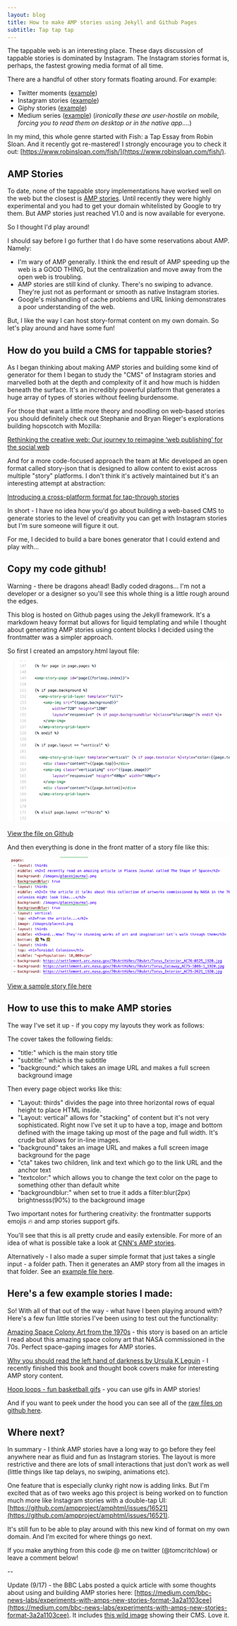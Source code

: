 ```yaml
---
layout: blog
title: How to make AMP stories using Jekyll and Github Pages
subtitle: Tap tap tap
---
```


The tappable web is an interesting place. These days discussion of tappable stories is dominated by Instagram. The Instagram stories format is, perhaps, the fastest growing media format of all time.

There are a handful of other story formats floating around. For example:

- Twitter moments ([example](https://twitter.com/i/moments/1034070233189892096?lang=en))
- Instagram stories ([example](https://www.instagram.com/stories/highlights/17907535984221261/))
- Giphy stories ([example](https://giphy.com/stories/cat-puns-1579651e-a258))
- Medium series ([example](https://medium.com/series/the-best-story-in-global-health-d5442f7aee12)) (*ironically these are user-hostile on mobile, forcing you to read them on desktop or in the native app....*)

In my mind, this whole genre started with Fish: a Tap Essay from Robin Sloan. And it recently got re-mastered! I strongly encourage you to check it out: [https://www.robinsloan.com/fish/](https://www.robinsloan.com/fish/). 

## AMP Stories

To date, none of the tappable story implementations have worked well on the web but the closest is [AMP stories](https://www.ampproject.org/stories/). Until recently they were highly experimental and you had to get your domain whitelisted by Google to try them. But AMP stories just reached V1.0 and is now available for everyone.

So I thought I'd play around!

I should say before I go further that I do have some reservations about AMP. Namely:

- I'm wary of AMP generally. I think the end result of AMP speeding up the web is a GOOD THING, but the centralization and move away from the open web is troubling.
- AMP stories are still kind of clunky. There's no swiping to advance. They're just not as performant or smooth as native Instagram stories.
- Google's mishandling of cache problems and URL linking demonstrates a poor understanding of the web.

But, I like the way I can host story-format content on my own domain. So let's play around and have some fun!

## How do you build a CMS for tappable stories?

As I began thinking about making AMP stories and building some kind of generator for them I began to study the "CMS" of Instagram stories and marvelled both at the depth and complexity of it and how much is hidden beneath the surface. It's an incredibly powerful platform that generates a huge array of types of stories without feeling burdensome.

For those that want a little more theory and noodling on web-based stories you should definitely check out Stephanie and Bryan Rieger's explorations building hopscotch with Mozilla:

[Rethinking the creative web: Our journey to reimagine ‘web publishing’ for the social web](https://medium.com/twill/rethinking-the-creative-web-our-journey-to-reimagine-web-publishing-for-the-social-web-26c2f347fcd0)

And for a more code-focused approach the team at Mic developed an open format called story-json that is designed to allow content to exist across multiple "story" platforms. I don't think it's actively maintained but it's an interesting attempt at abstraction:

[Introducing a cross-platform format for tap-through stories](https://medium.com/readme-mic/introducing-a-cross-platform-format-for-tap-through-stories-59bdbd3ad863)

In short - I have no idea how you'd go about building a web-based CMS to generate stories to the level of creativity you can get with Instagram stories but I'm sure someone will figure it out.

For me, I decided to build a bare bones generator that I could extend and play with...

## Copy my code github!

Warning - there be dragons ahead! Badly coded dragons... I'm not a developer or a designer so you'll see this whole thing is a little rough around the edges.

This blog is hosted on Github pages using the Jekyll framework. It's a markdown heavy format but allows for liquid templating and while I thought about generating AMP stories using content blocks I decided using the frontmatter was a simpler approach.

So first I created an ampstory.html layout file:

![](/images/ampcode2.png)

[View the file on Github](https://github.com/tomcritchlow/tomcritchlow.github.io/blob/master/_layouts/ampstory.html)

And then everything is done in the front matter of a story file like this:

![](/images/ampcode.png)

[View a sample story file here](https://github.com/tomcritchlow/tomcritchlow.github.io/blob/master/_stories/space.md)

## How to use this to make AMP stories

The way I've set it up - if you copy my layouts they work as follows:

The cover takes the following fields:

- "title:" which is the main story title
- "subtitle:" which is the subtitle
- "background:" which takes an image URL and makes a full screen background image

Then every page object works like this:

- "Layout: thirds" divides the page into three horizontal rows of equal height to place HTML inside.
- "Layout: vertical" allows for "stacking" of content but it's not very sophisticated. Right now I've set it up to have a top, image and bottom defined with the image taking up most of the page and full width. It's crude but allows for in-line images.
- "background" takes an image URL and makes a full screen image background for the page
- "cta" takes two children, link and text which go to the link URL and the anchor text
- "textcolor:" which allows you to change the text color on the page to something other than default white
- "backgroundblur:" when set to true it adds a filter:blur(2px) brightnesss(90%) to the background image

Two important notes for furthering creativity: the frontmatter supports emojis 🔥 and amp stories support gifs. 

You'll see that this is all pretty crude and easily extensible. For more of an idea of what is possible take a look at [CNN's AMP stories](https://www.cnn.com/ampstories/).

Alternatively - I also made a super simple format that just takes a single input - a folder path. Then it generates an AMP story from all the images in that folder. See an [example file here](https://github.com/tomcritchlow/tomcritchlow.github.io/blob/master/_stories/gallery.md).

## Here's a few example stories I made:

So! With all of that out of the way - what have I been playing around with? Here's a few fun little stories I've been using to test out the functionality:

[Amazing Space Colony Art from the 1970s](https://tomcritchlow.com/stories/space/) - this story is based on an article I read about this amazing space colony art that NASA commissioned in the 70s. Perfect space-gaping images for AMP stories.

[Why you should read the left hand of darkness by Ursula K Leguin](https://tomcritchlow.com/stories/left-hand-darkness/) - I recently finished this book and thought book covers make for interesting AMP story content.

[Hoop loops - fun basketball gifs](https://tomcritchlow.com/stories/nba/) - you can use gifs in AMP stories!

And if you want to peek under the hood you can see all of the [raw files on github here](https://github.com/tomcritchlow/tomcritchlow.github.io/tree/master/_stories).


## Where next?

In summary - I think AMP stories have a long way to go before they feel anywhere near as fluid and fun as Instagram stories. The layout is more restrictive and there are lots of small interactions that just don't work as well (little things like tap delays, no swiping, animations etc).

One feature that is especially clunky right now is adding links. But I'm excited that as of two weeks ago this project is being worked on to function much more like Instagram stories with a double-tap UI: [https://github.com/ampproject/amphtml/issues/16521](https://github.com/ampproject/amphtml/issues/16521).

It's still fun to be able to play around with this new kind of format on my own domain. And I'm excited for where things go next.

If you make anything from this code @ me on twitter (@tomcritchlow) or leave a comment below!

--

Update (9/17) - the BBC Labs posted a quick article with some thoughts about using and building AMP stories here: [https://medium.com/bbc-news-labs/experiments-with-amps-new-stories-format-3a2a1103cee](https://medium.com/bbc-news-labs/experiments-with-amps-new-stories-format-3a2a1103cee). It includes [this wild image](https://cdn-images-1.medium.com/max/1000/1*NyXL2eo_9ByQs7oZXV7dpQ.png) showing their CMS. Love it.